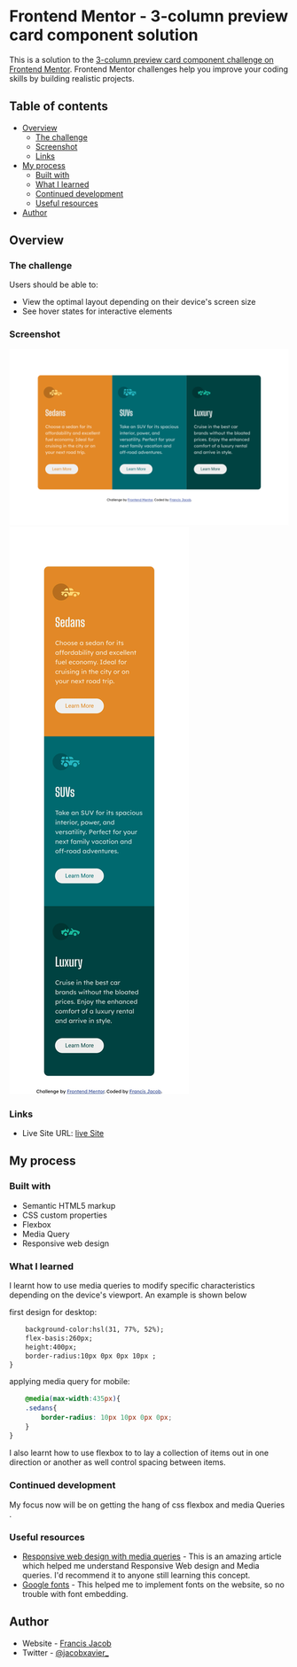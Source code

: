 # Frontend Mentor - 3-column preview card component solution

This is a solution to the [3-column preview card component challenge on Frontend Mentor](https://www.frontendmentor.io/challenges/3column-preview-card-component-pH92eAR2-). Frontend Mentor challenges help you improve your coding skills by building realistic projects. 

## Table of contents

- [Overview](#overview)
  - [The challenge](#the-challenge)
  - [Screenshot](#screenshot)
  - [Links](#links)
- [My process](#my-process)
  - [Built with](#built-with)
  - [What I learned](#what-i-learned)
  - [Continued development](#continued-development)
  - [Useful resources](#useful-resources)
- [Author](#author)



## Overview

### The challenge

Users should be able to:

- View the optimal layout depending on their device's screen size
- See hover states for interactive elements

### Screenshot

![](screenshot_1.png)
![](screenshot_2.png)



### Links

- Live Site URL: [live Site](https://jacbfrancis.github.io/3-column-card/)

## My process

### Built with

- Semantic HTML5 markup
- CSS custom properties
- Flexbox
- Media Query
- Responsive web design 


### What I learned

I learnt how to use media queries to modify specific characteristics depending on the device's viewport. An example is shown below 

first design for desktop:

```.sedans{
    background-color:hsl(31, 77%, 52%);
    flex-basis:260px;
    height:400px; 
    border-radius:10px 0px 0px 10px ;   
}
```

applying media query for mobile:

```css
    @media(max-width:435px){
    .sedans{
        border-radius: 10px 10px 0px 0px;
    }
}
```

I also learnt how to use flexbox to to lay a collection of items out in one direction or another as well control spacing between items.

### Continued development

My focus now will be on getting the hang of css flexbox and media Queries .

### Useful resources

- [Responsive web design with media queries](https://www.w3schools.com/css/css_rwd_mediaqueries.asp) - This is an amazing article which helped me understand Responsive Web design and Media queries. I'd recommend it to anyone still learning this concept.
- [Google fonts](https://fonts.google.com/) - This helped me to implement fonts on the website, so no trouble with font embedding.


## Author

- Website - [ Francis Jacob](https://github.com/Jacbfrancis)
- Twitter - [@jacobxavier_](https://twitter.com/jacobxavier_?t=YdJHQngdQYJVbC7mWspqDg&s=08)

